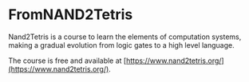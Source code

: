 # FromNAND2Tetris

Nand2Tetris is a course to learn the elements of computation systems, making a gradual evolution from logic gates to a high level language. 

The course is free and available at [https://www.nand2tetris.org/](https://www.nand2tetris.org/).
